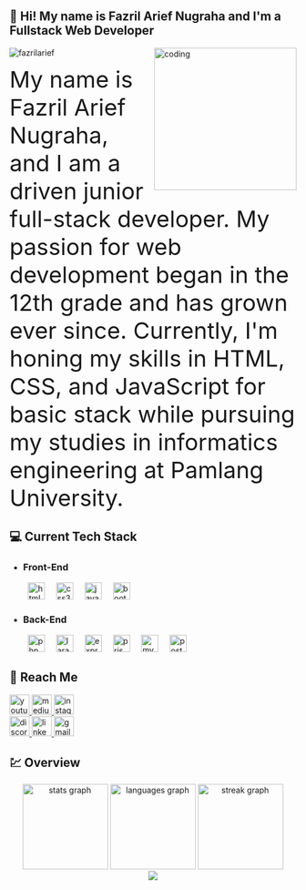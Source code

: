 
<br clear="both">

<h2 align="left">👋 Hi! My name is Fazril Arief Nugraha and I'm a Fullstack Web Developer</h2>

<img align="right" alt="coding" width="250" heigth="600" src="https://user-images.githubusercontent.com/55389276/140866485-8fb1c876-9a8f-4d6a-98dc-08c4981eaf70.gif">

<p align="left"> <img src="https://komarev.com/ghpvc/?username=fazrilarief&label=Profile%20views&color=0e75b6&style=flat" alt="fazrilarief" /> </p>

<span style="font-size:40px" align="center">My name is Fazril Arief Nugraha, and I am a driven junior full-stack developer. My passion for web development began in the 12th grade and has grown ever since. Currently, I'm honing my skills in HTML, CSS, and JavaScript for basic stack while pursuing my studies in informatics engineering at Pamlang University.</span>

###

<h2 align="left">💻 Current Tech Stack</h2>

<ul>
  <li><h3>Front-End</h3></li>
</ul>
<div align="left">
  <img width="12" />
  <img width="12" />
  <img src="https://skillicons.dev/icons?i=html" height="30" alt="html5 logo"  />
  <img width="12" />
  <img src="https://skillicons.dev/icons?i=css" height="30" alt="css3 logo"  />
  <img width="12" />
  <img src="https://skillicons.dev/icons?i=js" height="30" alt="javascript logo"  />
  <img width="12" />
  <img src="https://skillicons.dev/icons?i=bootstrap" height="30" alt="bootstrap logo"  />
  <img width="12" />
</div>

<ul>
  <li><h3>Back-End</h3></li>
</ul>
<div align="left">
  <img width="12" />
  <img width="12" />
  <img src="https://skillicons.dev/icons?i=php" height="30" alt="php logo"  />
  <img width="12" />
  <img src="https://skillicons.dev/icons?i=laravel" height="30" alt="laravel logo"  />
  <img width="12" />
  <img src="https://skillicons.dev/icons?i=express" height="30" alt="express logo"  />
  <img width="12" />
  <img src="https://skillicons.dev/icons?i=prisma" height="30" alt="prisma logo"  />
  <img width="12" />
  <img src="https://skillicons.dev/icons?i=mysql" height="30" alt="mysql logo"  />
  <img width="12" />
  <img src="https://skillicons.dev/icons?i=postman" height="30" alt="postman logo"  />
</div>

###

<h2 align="left">🔗 Reach Me</h2>

<div align="left">
  <a href="https://www.youtube.com/channel/UCL9PlFaKKuNfP2_VAjtqCHw">
    <img src="https://img.shields.io/static/v1?message=Youtube&logo=youtube&label=&color=FF0000&logoColor=white&labelColor=&style=for-the-badge" height="35" alt="youtube logo"  />
  </a>
  <a href="https://medium.com/@mynameisJRIKS">
    <img src="https://img.shields.io/static/v1?message=Medium&logo=medium&label=&color=12100E&logoColor=white&labelColor=&style=for-the-badge" height="35" alt="medium logo"  />
  </a>
  <a href="https://www.instagram.com/f.zril/">
    <img src="https://img.shields.io/static/v1?message=Instagram&logo=instagram&label=&color=E4405F&logoColor=white&labelColor=&style=for-the-badge" height="35" alt="instagram logo"  />
  </a> 
</div>

<div align="left">
  <a href="https://discord.com/users/457360886693232673">
    <img src="https://img.shields.io/static/v1?message=Discord&logo=discord&label=&color=7289DA&logoColor=white&labelColor=&style=for-the-badge" height="35" alt="discord logo"  />  
  </a>
  <a href="https://www.linkedin.com/in/fazril-arief-nugraha-8aa564209/">
    <img src="https://img.shields.io/static/v1?message=LinkedIn&logo=linkedin&label=&color=0077B5&logoColor=white&labelColor=&style=for-the-badge" height="35" alt="linkedin logo"  />
  </a>
  <a href="mailto:fazrilarief.jobs@gmail.com">
    <img src="https://img.shields.io/static/v1?message=Gmail&logo=gmail&label=&color=D14836&logoColor=white&labelColor=&style=for-the-badge" height="35" alt="gmail logo"  />
  </a>
</div>

<h2 align="left">💹 Overview</h2>

<div align="center">
  <img src="https://github-readme-stats.vercel.app/api?username=fazrilarief&hide_title=false&hide_rank=true&show_icons=true&include_all_commits=true&count_private=true&disable_animations=false&theme=dracula&locale=en&hide_border=false" height="150" alt="stats graph"  />
  <img src="https://github-readme-stats.vercel.app/api/top-langs?username=fazrilarief&locale=en&hide_title=false&layout=compact&card_width=320&langs_count=10&theme=dracula&hide_border=false" height="150" alt="languages graph"  />
  <img src="https://streak-stats.demolab.com?user=fazrilarief&locale=en&mode=weekly&theme=dracula&hide_border=false&border_radius=5" height="150" alt="streak graph"  />
</div>

<div align="center">
  <img src="https://user-images.githubusercontent.com/80609220/261098158-d05caf6a-28a3-4b0a-a1df-9d128be6a348.svg">
</div>

